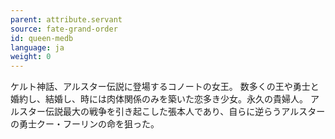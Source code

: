 ```yaml
---
parent: attribute.servant
source: fate-grand-order
id: queen-medb
language: ja
weight: 0
---
```


ケルト神話、アルスター伝説に登場するコノートの女王。
数多くの王や勇士と婚約し、結婚し、時には肉体関係のみを築いた恋多き少女。永久の貴婦人。
アルスター伝説最大の戦争を引き起こした張本人であり、自らに逆らうアルスターの勇士クー・フーリンの命を狙った。
